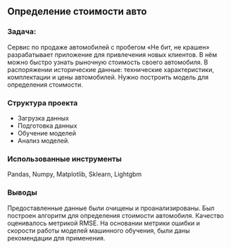 ## Определение стоимости авто

### Задача:
Сервис по продаже автомобилей с пробегом «Не бит, не крашен» разрабатывает приложение для привлечения новых клиентов. В нём можно быстро узнать рыночную стоимость своего автомобиля. В распоряжении исторические данные: технические характеристики, комплектации и цены автомобилей. Нужно построить модель для определения стоимости.

### Структура проекта
* Загрузка данных
* Подготовка данных
* Обучение моделей
* Анализ моделей.

### Использованные инструменты
Pandas, Numpy, Matplotlib, Sklearn, Lightgbm 

### Выводы
Предоставленные данные были очищены и проанализированы. Был построен алгоритм для определения стоимости автомобиля. Качество оценивалось метрикой RMSE. На основании метрики ошибки и скорости работы моделей машинного обучения, были даны рекомендации для применения.
